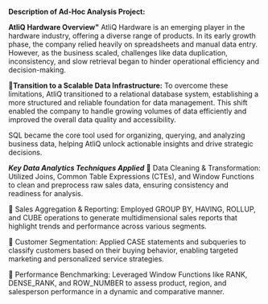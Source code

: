 **Description of Ad-Hoc Analysis Project:**

**AtliQ Hardware Overview"**
AtliQ Hardware is an emerging player in the hardware industry, offering a diverse range of products. In its early growth phase, the company relied heavily on spreadsheets and manual data entry. However, as the business scaled, challenges like data duplication, inconsistency, and slow retrieval began to hinder operational efficiency and decision-making.


**🎯Transition to a Scalable Data Infrastructure:**
To overcome these limitations, AtliQ transitioned to a relational database system, establishing a more structured and reliable foundation for data management. This shift enabled the company to handle growing volumes of data efficiently and improved the overall data quality and accessibility.

SQL became the core tool used for organizing, querying, and analyzing business data, helping AtliQ unlock actionable insights and drive strategic decisions.


**_Key Data Analytics Techniques Applied_**
🔹 Data Cleaning & Transformation:
Utilized Joins, Common Table Expressions (CTEs), and Window Functions to clean and preprocess raw sales data, ensuring consistency and readiness for analysis.

🔹 Sales Aggregation & Reporting:
Employed GROUP BY, HAVING, ROLLUP, and CUBE operations to generate multidimensional sales reports that highlight trends and performance across various segments.

🔹 Customer Segmentation:
Applied CASE statements and subqueries to classify customers based on their buying behavior, enabling targeted marketing and personalized service strategies.

🔹 Performance Benchmarking:
Leveraged Window Functions like RANK, DENSE_RANK, and ROW_NUMBER to assess product, region, and salesperson performance in a dynamic and comparative manner.
